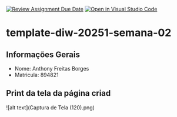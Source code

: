 [![Review Assignment Due Date](https://classroom.github.com/assets/deadline-readme-button-22041afd0340ce965d47ae6ef1cefeee28c7c493a6346c4f15d667ab976d596c.svg)](https://classroom.github.com/a/T_SLJQ6l)
[![Open in Visual Studio Code](https://classroom.github.com/assets/open-in-vscode-2e0aaae1b6195c2367325f4f02e2d04e9abb55f0b24a779b69b11b9e10269abc.svg)](https://classroom.github.com/online_ide?assignment_repo_id=18298169&assignment_repo_type=AssignmentRepo)
# template-diw-20251-semana-02

## Informações Gerais
- Nome: Anthony Freitas Borges
- Matricula: 894821

## Print da tela da página criad
![alt text](Captura de Tela (120).png)
